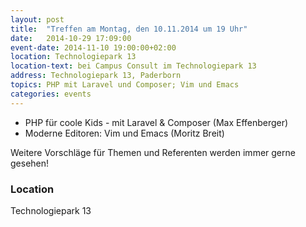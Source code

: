 ```yaml
---
layout: post
title:  "Treffen am Montag, den 10.11.2014 um 19 Uhr"
date:   2014-10-29 17:09:00
event-date: 2014-11-10 19:00:00+02:00
location: Technologiepark 13
location-text: bei Campus Consult im Technologiepark 13
address: Technologiepark 13, Paderborn
topics: PHP mit Laravel und Composer; Vim und Emacs
categories: events
---
```


* PHP für coole Kids  - mit Laravel & Composer (Max Effenberger)
* Moderne Editoren: Vim und Emacs (Moritz Breit)

Weitere Vorschläge für Themen und Referenten werden immer gerne gesehen!

### Location

Technologiepark 13
